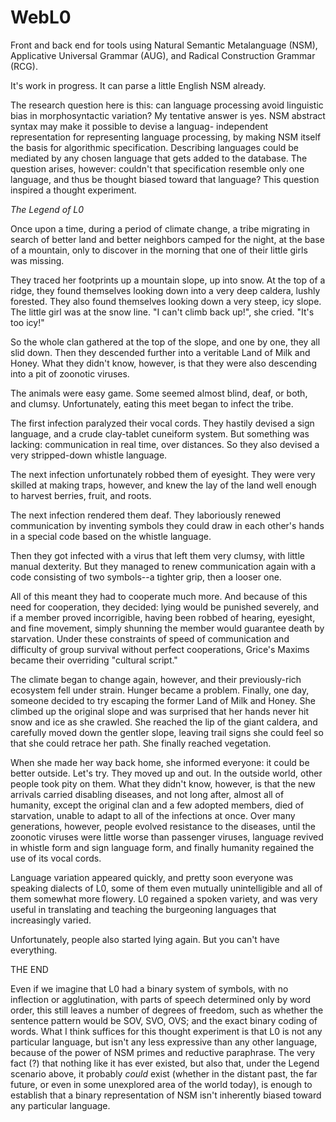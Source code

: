 # WebL0
Front and back end for tools using Natural Semantic Metalanguage (NSM), Applicative Universal Grammar (AUG), and Radical Construction Grammar (RCG).

It's work in progress. It can parse a little English NSM already.

The research question here is this: can language processing avoid linguistic bias in morphosyntactic variation? My tentative answer is yes. NSM abstract syntax may make it possible to devise a languag- independent representation for representing language processing, by making NSM itself the basis for algorithmic specification. Describing languages could be mediated by any chosen language that gets added to the database. The question arises, however: couldn't that specification resemble only one language, and thus be thought biased toward that language? This question inspired a thought experiment.

*The Legend of L0*

Once upon a time, during a period of climate change, a tribe migrating in search of better land and better neighbors camped for the night, at the base of a mountain, only to discover in the morning that one of their little girls was missing.

They traced her footprints up a mountain slope, up into snow. At the top of a ridge, they found themselves looking down into a very deep caldera, lushly forested. They also found themselves looking down a very steep, icy slope. The little girl was at the snow line. "I can't climb back up!", she cried. "It's too icy!"

So the whole clan gathered at the top of the slope, and one by one, they all slid down. Then they descended further into a veritable Land of Milk and Honey. What they didn't know, however, is that they were also descending into a pit of zoonotic viruses.

The animals were easy game. Some seemed almost blind, deaf, or both, and clumsy. Unfortunately, eating this meet began to infect the tribe.

The first infection paralyzed their vocal cords. They hastily devised a sign language, and a crude clay-tablet cuneiform system. But something was lacking: communication in real time, over distances. So they also devised a very stripped-down whistle language.

The next infection unfortunately robbed them of eyesight. They were very skilled at making traps, however, and knew the lay of the land well enough to harvest berries, fruit, and roots.

The next infection rendered them deaf. They laboriously renewed communication by inventing symbols they could draw in each other's hands in a special code based on the whistle language.

Then they got infected with a virus that left them very clumsy, with little manual dexterity. But they managed to renew communication again with a code consisting of two symbols--a tighter grip, then a looser one.

All of this meant they had to cooperate much more. And because of this need for cooperation, they decided: lying would be punished severely, and if a member proved incorrigible, having been robbed of hearing, eyesight, and fine movement, simply shunning the member would guarantee death by starvation. Under these constraints of speed of communication and difficulty of group survival without perfect cooperations, Grice's Maxims became their overriding "cultural script." 

The climate began to change again, however, and their previously-rich ecosystem fell under strain. Hunger became a problem. Finally, one day, someone decided to try escaping the former Land of Milk and Honey. She climbed up the original slope and was surprised that her hands never hit snow and ice as she crawled. She reached the lip of the giant caldera, and carefully moved down the gentler slope, leaving trail signs she could feel so that she could retrace her path. She finally reached vegetation.

When she made her way back home, she informed everyone: it could be better outside. Let's try. They moved up and out. In the outside world, other people took pity on them. What they didn't know, however, is that the new arrivals carried disabling diseases, and not long after, almost all of humanity, except the original clan and a few adopted members, died of starvation, unable to adapt to all of the infections at once. Over many generations, however, people evolved resistance to the diseases, until the zoonotic viruses were little worse than passenger viruses, language revived in whistle form and sign language form, and finally humanity regained the use of its vocal cords.

Language variation appeared quickly, and pretty soon everyone was speaking dialects of L0, some of them even mutually unintelligible and all of them somewhat more flowery. L0 regained a spoken variety, and was very useful in translating and teaching the burgeoning languages that increasingly varied.

Unfortunately, people also started lying again. But you can't have everything.

THE END

Even if we imagine that L0 had a binary system of symbols, with no inflection or agglutination, with parts of speech determined only by word order, this still leaves a number of degrees of freedom, such as whether the sentence pattern would be SOV, SVO, OVS; and the exact binary coding of words. What I think suffices for this thought experiment is that L0 is not any particular language, but isn't any less expressive than any other language, because of the power of NSM primes and reductive paraphrase. The very fact (?) that nothing like it has ever existed, but also that, under the Legend scenario above, it probably _could_ exist (whether in the distant past, the far future, or even in some unexplored area of the world  today), is enough to establish that a binary representation of NSM isn't inherently biased toward any particular language.
